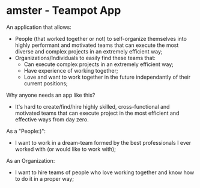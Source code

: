 # amster - Teampot App

An application that allows:
- People (that worked together or not) to self-organize themselves into highly performant and motivated teams that can execute the most diverse and complex projects in an extremely efficient way;
- Organizations/Individuals to easily find these teams that:
  - Can execute complex projects in an extremely efficient way;
  - Have experience of working together;
  - Love and want to work together in the future independantly of their current positions;
  
Why anyone needs an app like this?
- It's hard to create/find/hire highly skilled, cross-functional and motivated teams that can execute project in the most efficient and effective ways from day zero.

As a "People:)": 
 - I want to work in a dream-team formed by the best professionals I ever worked with (or would like to work with);

As an Organization:
 - I want to hire teams of people who love working together and know how to do it in a proper way;
